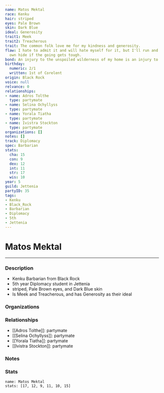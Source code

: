 ```yaml
---
name: Matos Mektal
race: Kenku
hair: striped
eyes: Pale Brown
skin: Dark Blue
ideal: Generosity
trait1: Meek
trait2: Treacherous
trait: The common folk love me for my kindness and generosity.
flaw: I hate to admit it and will hate myself for it, but I'll run and preserve my
  own hide if the going gets tough.
bond: An injury to the unspoiled wilderness of my home is an injury to me.
birthday:
  numeric: 2/1
  written: 1st of Corelent
origin: Black Rock
voice: null
relvance: 0
relationships:
- name: Adros Tolthe
  type: partymate
- name: Selina Ochyllyss
  type: partymate
- name: Yorala Tiatha
  type: partymate
- name: Ivistra Stockton
  type: partymate
organizations: []
notes: []
track: Diplomacy
spec: Barbarian
stats:
  cha: 15
  con: 9
  dex: 12
  int: 11
  str: 17
  wis: 10
year: 5
guild: Jettenia
partyID: 35
tags:
- Kenku
- Black_Rock
- Barbarian
- Diplomacy
- 5th
- Jettenia
---
```

# Matos Mektal
---
### Description
- Kenku Barbarian from Black Rock
- 5th year Diplomacy student in Jettenia
- striped, Pale Brown eyes, and Dark Blue skin
- Is Meek and Treacherous, and has Generosity as their ideal

### Organizations

### Relationships
- [[Adros Tolthe]]: partymate
- [[Selina Ochyllyss]]: partymate
- [[Yorala Tiatha]]: partymate
- [[Ivistra Stockton]]: partymate

### Notes

### Stats
```statblock
name: Matos Mektal
stats: [17, 12, 9, 11, 10, 15]
```